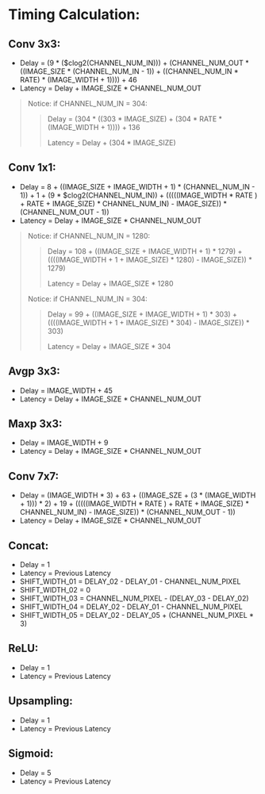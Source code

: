 # Timing Calculation:
## Conv 3x3:
+ Delay   = (9 * ($clog2(CHANNEL_NUM_IN))) + (CHANNEL_NUM_OUT * ((IMAGE_SIZE * (CHANNEL_NUM_IN - 1)) + ((CHANNEL_NUM_IN * RATE) * (IMAGE_WIDTH + 1)))) + 46
+ Latency = Delay + IMAGE_SIZE * CHANNEL_NUM_OUT

> Notice: if CHANNEL_NUM_IN = 304:
>
>> Delay   = (304 * ((303 * IMAGE_SIZE) + (304 * RATE * (IMAGE_WIDTH + 1)))) + 136
>>
>> Latency = Delay + (304 * IMAGE_SIZE)
>>

## Conv 1x1:
+ Delay   = 8 + ((IMAGE_SIZE + IMAGE_WIDTH + 1) * (CHANNEL_NUM_IN - 1)) + 1 + (9 * $clog2(CHANNEL_NUM_IN)) + (((((IMAGE_WIDTH * RATE ) + RATE + IMAGE_SIZE) * CHANNEL_NUM_IN) - IMAGE_SIZE)) * (CHANNEL_NUM_OUT - 1))
+ Latency = Delay + IMAGE_SIZE * CHANNEL_NUM_OUT

> Notice: if CHANNEL_NUM_IN = 1280:
>
>> Delay   = 108 + ((IMAGE_SIZE + IMAGE_WIDTH + 1) * 1279) + ((((IMAGE_WIDTH + 1 + IMAGE_SIZE) * 1280) - IMAGE_SIZE)) * 1279)
>>
>> Latency = Delay + IMAGE_SIZE * 1280
>>
> Notice: if CHANNEL_NUM_IN = 304:
>
>> Delay   = 99 + ((IMAGE_SIZE + IMAGE_WIDTH + 1) * 303) + ((((IMAGE_WIDTH + 1 + IMAGE_SIZE) * 304) - IMAGE_SIZE)) * 303)
>>
>> Latency = Delay + IMAGE_SIZE * 304
>>

## Avgp 3x3:
+ Delay   = IMAGE_WIDTH + 45
+ Latency = Delay + IMAGE_SIZE * CHANNEL_NUM_OUT

## Maxp 3x3:
+ Delay   = IMAGE_WIDTH + 9
+ Latency = Delay + IMAGE_SIZE * CHANNEL_NUM_OUT

## Conv 7x7:
+ Delay   = (IMAGE_WIDTH * 3) + 63 + ((IMAGE_SZE + (3 * (IMAGE_WIDTH + 1))) * 2) + 19 + (((((IMAGE_WIDTH * RATE ) + RATE + IMAGE_SIZE) * CHANNEL_NUM_IN) - IMAGE_SIZE)) * (CHANNEL_NUM_OUT - 1))
+ Latency = Delay + IMAGE_SIZE * CHANNEL_NUM_OUT

## Concat:
+ Delay   = 1
+ Latency = Previous Latency
+ SHIFT_WIDTH_01 = DELAY_02 - DELAY_01 - CHANNEL_NUM_PIXEL
+ SHIFT_WIDTH_02 = 0
+ SHIFT_WIDTH_03 = CHANNEL_NUM_PIXEL - (DELAY_03 - DELAY_02)
+ SHIFT_WIDTH_04 = DELAY_02 - DELAY_01 - CHANNEL_NUM_PIXEL
+ SHIFT_WIDTH_05 = DELAY_02 - DELAY_05 + (CHANNEL_NUM_PIXEL * 3)

## ReLU:
+ Delay   = 1
+ Latency = Previous Latency

## Upsampling:
+ Delay   = 1
+ Latency = Previous Latency

## Sigmoid:
+ Delay   = 5
+ Latency = Previous Latency
